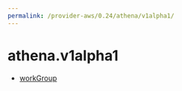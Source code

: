 ```yaml
---
permalink: /provider-aws/0.24/athena/v1alpha1/
---
```


# athena.v1alpha1



* [workGroup](workGroup.md)